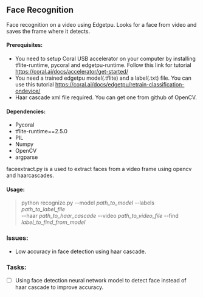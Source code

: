 ## Face Recognition

Face recognition on a video using Edgetpu. 
Looks for a face from video and saves the frame where it detects.


#### Prerequisites:

- You need to setup Coral USB accelerator on your computer by installing tflite-runtime, pycoral and edgetpu-runtime. Follow this link for tutorial https://coral.ai/docs/accelerator/get-started/
- You need a trained edgetpu model(.tflite) and a label(.txt) file. You can use this tutorial https://coral.ai/docs/edgetpu/retrain-classification-ondevice/
- Haar cascade xml file required. You can get one from github of OpenCV.

#### Dependencies:

- Pycoral
- tflite-runtime==2.5.0
- PIL
- Numpy
- OpenCV
- argparse

faceextract.py is a used to extract faces from a video frame using opencv and haarcascades.

#### Usage:

> python recognize.py --model *path_to_model* --labels *path_to_label_file* \
>        --haar *path_to_haar_cascade* --video *path_to_video_file* --find *label_to_find_from_model*

### Issues:

- Low accuracy in face detection using haar cascade.

### Tasks:

- [ ] Using face detection neural network model to detect face instead of haar cascade to improve accuracy.